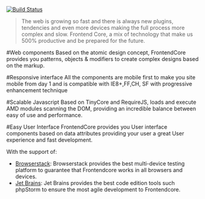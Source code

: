 [![Build Status](http://www.frontendcore.com/static/img/logo-frontendcore.png)](https://github.com/tonipinel/frontendcore)

> The web is growing so fast and there is always new plugins, tendencies and even more devices making the full process more complex and slow. Frontend Core, a mix of technology that make us 500% productive and be prepared for the future.

#Web components
 Based on the atomic design concept, FrontendCore provides you patterns, objects & modifiers to create complex designs based on the markup.
 
#Responsive interface
 All the components are mobile first to make you site mobile from day 1 and is compatible with IE8+,FF,CH, SF with progressive enhancement technique

#Scalable Javascript
 Based on TinyCore and RequireJS, loads and execute AMD modules scanning the DOM, providing an incredible balance between easy of use and performance.
 
#Easy User Interface
 FrontendCore provides you User interface components based on data attributes providing your user a great User experience and fast development.
 

With the support of:
* [Browserstack](browserstack.com): Browserstack provides the best multi-device testing platform to guarantee that Frontendcore works in all browsers and devices.
* [Jet Brains](jetbrains.com): Jet Brains provides the best code edition tools such phpStorm to ensure the most agile development to Frontendcore.
 
 